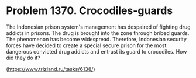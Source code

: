 # Problem 1370. Crocodiles-guards 

The Indonesian prison system's management has despaired of fighting drug addicts in prisons. The drug is brought into the zone through bribed guards. The phenomenon has become widespread. Therefore, Indonesian security forces have decided to create a special secure prison for the most dangerous convicted drug addicts and entrust its guard to crocodiles. How did they do it?

(https://www.trizland.ru/tasks/6138/)